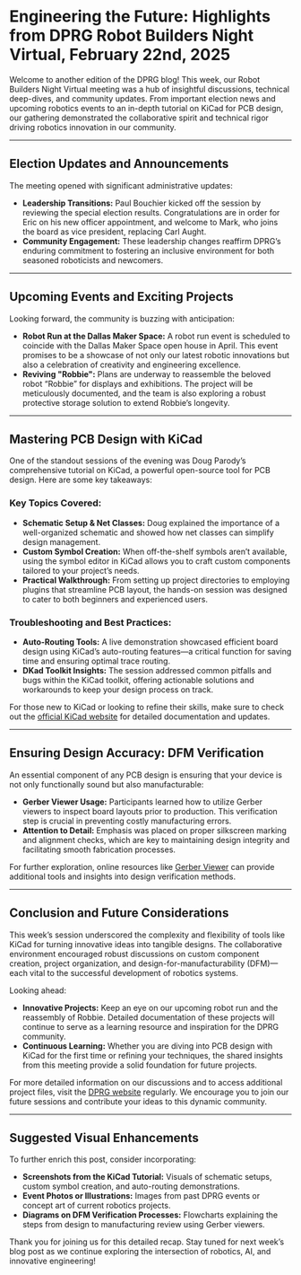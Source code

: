 # Engineering the Future: Highlights from DPRG Robot Builders Night Virtual, February 22nd, 2025

Welcome to another edition of the DPRG blog! This week, our Robot Builders Night Virtual meeting was a hub of insightful discussions, technical deep-dives, and community updates. From important election news and upcoming robotics events to an in-depth tutorial on KiCad for PCB design, our gathering demonstrated the collaborative spirit and technical rigor driving robotics innovation in our community.

---

## Election Updates and Announcements

The meeting opened with significant administrative updates:
- **Leadership Transitions:** Paul Bouchier kicked off the session by reviewing the special election results. Congratulations are in order for Eric on his new officer appointment, and welcome to Mark, who joins the board as vice president, replacing Carl Aught.
- **Community Engagement:** These leadership changes reaffirm DPRG’s enduring commitment to fostering an inclusive environment for both seasoned roboticists and newcomers.

---

## Upcoming Events and Exciting Projects

Looking forward, the community is buzzing with anticipation:
- **Robot Run at the Dallas Maker Space:** A robot run event is scheduled to coincide with the Dallas Maker Space open house in April. This event promises to be a showcase of not only our latest robotic innovations but also a celebration of creativity and engineering excellence.
- **Reviving "Robbie":** Plans are underway to reassemble the beloved robot “Robbie” for displays and exhibitions. The project will be meticulously documented, and the team is also exploring a robust protective storage solution to extend Robbie’s longevity.

---

## Mastering PCB Design with KiCad

One of the standout sessions of the evening was Doug Parody’s comprehensive tutorial on KiCad, a powerful open-source tool for PCB design. Here are some key takeaways:

### Key Topics Covered:
- **Schematic Setup & Net Classes:** Doug explained the importance of a well-organized schematic and showed how net classes can simplify design management.
- **Custom Symbol Creation:** When off-the-shelf symbols aren’t available, using the symbol editor in KiCad allows you to craft custom components tailored to your project’s needs.
- **Practical Walkthrough:** From setting up project directories to employing plugins that streamline PCB layout, the hands-on session was designed to cater to both beginners and experienced users.

### Troubleshooting and Best Practices:
- **Auto-Routing Tools:** A live demonstration showcased efficient board design using KiCad’s auto-routing features—a critical function for saving time and ensuring optimal trace routing.
- **DKad Toolkit Insights:** The session addressed common pitfalls and bugs within the KiCad toolkit, offering actionable solutions and workarounds to keep your design process on track.

For those new to KiCad or looking to refine their skills, make sure to check out the [official KiCad website](https://www.kicad.org/) for detailed documentation and updates.

---

## Ensuring Design Accuracy: DFM Verification

An essential component of any PCB design is ensuring that your device is not only functionally sound but also manufacturable:

- **Gerber Viewer Usage:** Participants learned how to utilize Gerber viewers to inspect board layouts prior to production. This verification step is crucial in preventing costly manufacturing errors.
- **Attention to Detail:** Emphasis was placed on proper silkscreen marking and alignment checks, which are key to maintaining design integrity and facilitating smooth fabrication processes.

For further exploration, online resources like [Gerber Viewer](https://gerber-viewer.com/) can provide additional tools and insights into design verification methods.

---

## Conclusion and Future Considerations

This week’s session underscored the complexity and flexibility of tools like KiCad for turning innovative ideas into tangible designs. The collaborative environment encouraged robust discussions on custom component creation, project organization, and design-for-manufacturability (DFM)—each vital to the successful development of robotics systems.

Looking ahead:
- **Innovative Projects:** Keep an eye on our upcoming robot run and the reassembly of Robbie. Detailed documentation of these projects will continue to serve as a learning resource and inspiration for the DPRG community.
- **Continuous Learning:** Whether you are diving into PCB design with KiCad for the first time or refining your techniques, the shared insights from this meeting provide a solid foundation for future projects.

For more detailed information on our discussions and to access additional project files, visit the [DPRG website](https://www.dprg.org) regularly. We encourage you to join our future sessions and contribute your ideas to this dynamic community.

---

## Suggested Visual Enhancements

To further enrich this post, consider incorporating:
- **Screenshots from the KiCad Tutorial:** Visuals of schematic setups, custom symbol creation, and auto-routing demonstrations.
- **Event Photos or Illustrations:** Images from past DPRG events or concept art of current robotics projects.
- **Diagrams on DFM Verification Processes:** Flowcharts explaining the steps from design to manufacturing review using Gerber viewers.

Thank you for joining us for this detailed recap. Stay tuned for next week’s blog post as we continue exploring the intersection of robotics, AI, and innovative engineering!